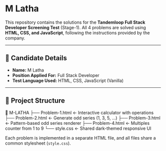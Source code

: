 # M Latha 

This repository contains the solutions for the **Tandemloop Full Stack Developer Screening Test** (Stage-1). All 4 problems are solved using **HTML, CSS, and JavaScript**, following the instructions provided by the company.

---

## 📌 Candidate Details

- **Name:** M Latha  
- **Position Applied For:** Full Stack Developer  
- **Test Language Used:** HTML, CSS, JavaScript (Vanilla)

---

## 📁 Project Structure

📁 M-LATHA
├── Problem-1.html ← Interactive calculator with operations
├── Problem-2.html ← Generate odd series (1, 3, 5, ...)
├── Problem-3.html ← Pattern-based odd series renderer
├── Problem-4.html ← Multiples counter from 1 to 9
└── style.css ← Shared dark-themed responsive UI

Each problem is implemented in a separate HTML file, and all files share a common stylesheet (`style.css`).

